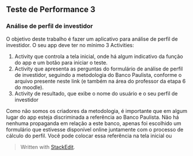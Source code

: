 
## Teste de Performance 3

### Análise de perfil de investidor

O objetivo deste trabalho é fazer um aplicativo para análise de perfil de investidor. O seu app deve ter no mínimo 3 Activities:

1. Activity que controla a tela inicial, onde há algum indicativo da função do app e um botão para iniciar o teste.
2. Activity que apresenta as perguntas do formulário de análise de perfil de investidor, seguindo a metodologia do Banco Paulista, conforme o arquivo presente neste link (e também na área do professor da etapa 6 do moodle).
3. Activity de resultado, que exibe o nome do usuário e o seu perfil de investidor

Como não somos os criadores da metodologia, é importante que em algum lugar do app esteja discriminada a referência ao Banco Paulista. Não há nenhuma propaganda em relação a este banco, apenas foi escolhido um formulário que estivesse disponível online juntamente com o processo de cálculo do perfil. Você pode colocar essa referência na tela inicial ou 



> Written with [StackEdit](https://stackedit.io/).
<!--stackedit_data:
eyJoaXN0b3J5IjpbLTcyMDkzMDVdfQ==
-->